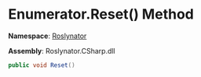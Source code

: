 # Enumerator\.Reset\(\) Method

**Namespace**: [Roslynator](../../../README.md)

**Assembly**: Roslynator\.CSharp\.dll

```csharp
public void Reset()
```

